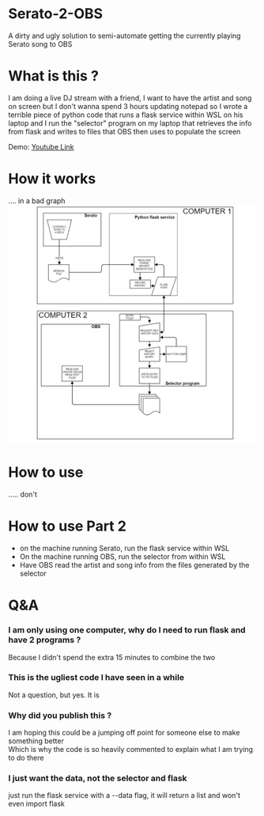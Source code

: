 # Serato-2-OBS
A dirty and ugly solution to semi-automate getting the currently playing Serato song to OBS

# What is this ?
I am doing a live DJ stream with a friend, I want to have the artist and song on screen but I don't wanna spend 3 hours updating notepad
so I wrote a terrible piece of python code that runs a flask service within WSL on his laptop and I run the "selector" program on my laptop that retrieves the info from flask and writes to files that OBS then uses to populate the screen

Demo: [Youtube Link](https://youtu.be/9t13AfDCgu0)


# How it works
.... in a bad graph
![Graph](https://raw.githubusercontent.com/gbit-is/serato2obs/main/serato2osbGraph.jpg)


# How to use 
..... don't 

# How to use Part 2
* on the machine running Serato, run the flask service within WSL
* On the machine running OBS, run the selector from within WSL
* Have OBS read the artist and song info from the files generated by the selector

# Q&A

### I am only using one computer, why do I need to run flask and have 2 programs ?
Because I didn't spend the extra 15 minutes to combine the two

### This is the ugliest code I have seen in a while
Not a question, but yes. It is

### Why did you publish this ?
I am hoping this could be a jumping off point for someone else to make something better   
Which is why the code is so heavily commented to explain what I am trying to do there

### I just want the data, not the selector and flask
just run the flask service with a --data flag, it will return a list and won't even import flask
